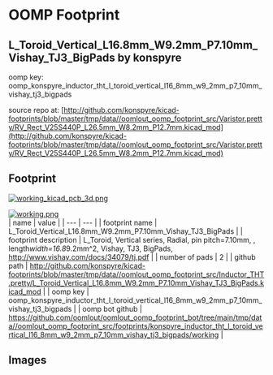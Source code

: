 # OOMP Footprint  
## L_Toroid_Vertical_L16.8mm_W9.2mm_P7.10mm_Vishay_TJ3_BigPads  by konspyre  
  
oomp key: oomp_konspyre_inductor_tht_l_toroid_vertical_l16_8mm_w9_2mm_p7_10mm_vishay_tj3_bigpads  
  
source repo at: [http://github.com/konspyre/kicad-footprints/blob/master/tmp/data//oomlout_oomp_footprint_src/Varistor.pretty/RV_Rect_V25S440P_L26.5mm_W8.2mm_P12.7mm.kicad_mod](http://github.com/konspyre/kicad-footprints/blob/master/tmp/data//oomlout_oomp_footprint_src/Varistor.pretty/RV_Rect_V25S440P_L26.5mm_W8.2mm_P12.7mm.kicad_mod)  
## Footprint  
  
[![working_kicad_pcb_3d.png](working_kicad_pcb_3d_600.png)](working_kicad_pcb_3d.png)  
  
[![working.png](working_600.png)](working.png)  
| name | value | 
| --- | --- | 
| footprint name | L_Toroid_Vertical_L16.8mm_W9.2mm_P7.10mm_Vishay_TJ3_BigPads | 
| footprint description | L_Toroid, Vertical series, Radial, pin pitch=7.10mm, , length*width=16.8*9.2mm^2, Vishay, TJ3, BigPads, http://www.vishay.com/docs/34079/tj.pdf | 
| number of pads | 2 | 
| github path | http://github.com/konspyre/kicad-footprints/blob/master/tmp/data//oomlout_oomp_footprint_src/Inductor_THT.pretty/L_Toroid_Vertical_L16.8mm_W9.2mm_P7.10mm_Vishay_TJ3_BigPads.kicad_mod | 
| oomp key | oomp_konspyre_inductor_tht_l_toroid_vertical_l16_8mm_w9_2mm_p7_10mm_vishay_tj3_bigpads | 
| oomp bot github | https://github.com/oomlout/oomlout_oomp_footprint_bot/tree/main/tmp/data//oomlout_oomp_footprint_src/footprints/konspyre_inductor_tht_l_toroid_vertical_l16_8mm_w9_2mm_p7_10mm_vishay_tj3_bigpads/working | 
## Images  
